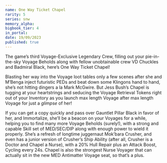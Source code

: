 ```yaml
---
name: One Way Ticket Chapel
rarity: 5
series: snw
memory_alpha:
bigbook_tier: 4
in_portal:
date: 19/09/2023
published: true
---
```


The game’s third Voyage-Exclusive Legendary Crew, filling out your pie-in-the-sky Voyage Beholds along with fellow unobtainable crew VD Chuckles and Badmiral Black, here’s One Way Ticket Chapel! 

Blasting her way into the Voyage loot tables only a few scenes after she and M’Benga inject futuristic PEDs and beat down some Klingons hand to hand, she’s not hitting dingers a la Mark McGwire. But Jess Bush’s Chapel is tugging at your heartstrings and seducing the Voyage Retrieval Tokens right out of your Inventory as you launch max length Voyage after max length Voyage for just a *glimpse* of her!

If you can get a copy quickly and pass over Gauntlet Pillar Black in favor of her, and Immortalize, she’ll be a beacon on your Voyages for a while, helping you to find many more Voyage Beholds (surely!), with a strong and capable Skill set of MED/SEC/DIP along with enough power to wield it properly. She’s a refresh of longtime juggernaut Mok’bara Crusher, and even has a junior version of Crusher’s Ship Ability (after all, Crusher is a Doctor and Chapel a Nurse), with a 20% Hull Repair plus an Attack Boost, Cycling every 24s. Chapel is also the strongest Nurse Voyager that can actually sit in the new MED Antimatter Voyage seat, so that’s a plus.
